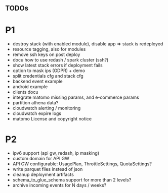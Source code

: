 TODOs
-----

# P1
- destroy stack (with enabled module), disable app => stack is redeployed
- resource tagging, also for modules
- remove ssh keys on post deploy
- docu how to use redash / spark cluster (ssh?)
- show latest stack errors if deployment fails
- option to mask ips (GDPR) + demo
- split credentials cfg and stack cfg
- backend event example 
- android example   
- clients docu
- integrate matomo missing params, and e-commerce params
- partition athena data?
- cloudwatch alerting / monitoring
- cloudwatch expire logs
- matomo License and copyright notice 

# P2
- ipv6 support (api gw, redash, ip masking)
- custom domain for API GW
- API GW configurable: UsagePlan, ThrottleSettings, QuotaSettings?
- write parquet files instead of json
- cleanup deployment artifacts
- schema_to_glue_schema support for more than 2 levels? 
- archive incoming events for N days / weeks?

